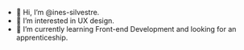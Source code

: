- 👋 Hi, I’m @ines-silvestre. 
- 👀 I’m interested in UX design. 
- 🌱 I’m currently learning Front-end Development and looking for an apprenticeship. 

<!---
ines-silvestre/ines-silvestre is a ✨ special ✨ repository because its `README.md` (this file) appears on your GitHub profile.
You can click the Preview link to take a look at your changes.
--->
